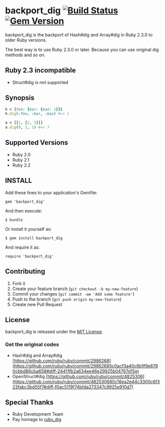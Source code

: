 # backport_dig [![Build Status](https://travis-ci.org/koic/backport_dig.svg)](https://travis-ci.org/koic/backport_dig) [![Gem Version](https://badge.fury.io/rb/backport_dig.svg)](http://badge.fury.io/rb/backport_dig)

backport_dig is the backport of Hash#dig and Array#dig in Ruby 2.3.0 to older Ruby versions.

The best way is to use Ruby 2.3.0 or later. Because you can use original dig methods and so on.

## Ruby 2.3 incompatible

* Struct#dig is not supported

## Synopsis

```ruby
h = {foo: {bar: {baz: 1}}}
h.dig(:foo, :bar, :baz) #=> 1

a = [[1, [2, 3]]]
a.dig(0, 1, 1) #=> 3
```

## Supported Versions

* Ruby 2.0
* Ruby 2.1
* Ruby 2.2

## INSTALL

Add these lines to your application's Gemfile:

```
gem 'backport_dig'
```

And then execute:

```
$ bundle
```

Or install it yourself as:

```
$ gem install backport_dig
```

And require it as:

```
require 'backport_dig'
```

## Contributing

1. Fork it
2. Create your feature branch (`git checkout -b my-new-feature`)
3. Commit your changes (`git commit -am 'Add some feature'`)
4. Push to the branch (`git push origin my-new-feature`)
5. Create new Pull Request

## License

backport_dig is released under the [MIT License](http://www.opensource.org/licenses/MIT).

### Get the original codes

* Hash#dig and Array#dig [https://github.com/ruby/ruby/commit/2986268](https://github.com/ruby/ruby/commit/29862685c0acf3a40c6b1f9e8780cbbd86cba658#diff-24411fb2a634ee46e29925b04767d15e)
* OpenStruct#dig [https://github.com/ruby/ruby/commit/4825306](https://github.com/ruby/ruby/commit/482530680c18ea2e44c3300c6f323fabc3bd55f7#diff-f0ac5119f74bfda273347c9925e910d7)

## Special Thanks

* Ruby Development Team
* Pay homage to [ruby_dig](https://rubygems.org/gems/ruby_dig)
